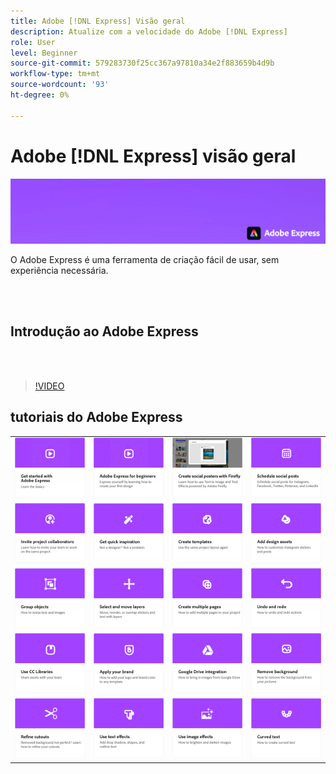 ```yaml
---
title: Adobe [!DNL Express] Visão geral
description: Atualize com a velocidade do Adobe [!DNL Express]
role: User
level: Beginner
source-git-commit: 579283730f25cc367a97810a34e2f883659b4d9b
workflow-type: tm+mt
source-wordcount: '93'
ht-degree: 0%

---
```


# Adobe [!DNL Express] visão geral

![Express Hero Image](../assets/Express.png)

O Adobe Express é uma ferramenta de criação fácil de usar, sem experiência necessária.

<br> 

## Introdução ao Adobe Express

<br> 

>[!VIDEO](https://video.tv.adobe.com/v/3420204?quality=12&learn=on&hidetitle=true)

## tutoriais do Adobe Express

<table>
<tr>
   <td>
      <a href="get-started.md">
         <img alt="Introdução ao Adobe Express" src="assets/get-started.png" />
      </a>
  </td>
  <td>
      <a href="adobe-express-beginners.md">
         <img alt="Adobe Express para iniciantes" src="assets/beginners.png" />
      </a>
  </td>
  <td>
      <a href="create-social-posters.md">
         <img alt="Crie pôsteres para redes sociais com o Firefly" src="assets/social-firefly.png" />
      </a>
  </td>
  <td>
      <a href="schedule.md">
         <img alt="Agendar postagens de redes sociais" src="assets/schedule.png" />
      </a>
  </td>
</tr>
<tr>
   <td>
   <a href="collaborate.md">
      <img alt="Convidar colaboradores de projetos" src="assets/collaborate.png" />
   </a>
  </td>
 <td>
      <a href="get-inspiration.md">
         <img alt="Inspire-se rapidamente" src="assets/inspiration.png" />
      </a>
  </td>
  <td>
   <a href="create-templates.md">
      <img alt="Criar modelos" src="assets/templates.png" />
   </a>
  </td>
  <td>
      <a href="add-design-assets.md">
         <img alt="Adicionar ativos de design" src="assets/design-assets.png" />
      </a>
  </td>
</tr>
<tr>
  <td>
      <a href="group-objects.md">
         <img alt="Agrupar objetos" src="assets/group-objects.png" />
      </a>
  </td>
  <td>
      <a href="layers.md">
         <img alt="Selecionar e mover camadas" src="assets/layers.png" />
      </a>
  </td>
  <td>
      <a href="multiple-pages.md">
         <img alt="Criar várias páginas" src="assets/multiple-pages.png" />
      </a>
  </td>
  <td>
      <a href="undo-redo.md">
         <img alt="Desfazer e refazer" src="assets/undo-redo.png" />
      </a>
  </td>
</tr>
<tr>
  <td>
      <a href="cc-libraries.md">
         <img alt="Usar Bibliotecas da CC" src="assets/cc-libraries.png" />
      </a>
  </td>
 <td>
      <a href="brand.md">
         <img alt="Aplicar sua marca" src="assets/brand.png" />
      </a>
  </td>
  <td>
      <a href="google-drive.md">
         <img alt="Integração com o Google Drive" src="assets/google-drive.png" />
      </a>
  </td>
   <td>
      <a href="remove-background.md">
         <img alt="Remover fundo" src="assets/background.png" />
      </a>
  </td>
</tr>
  <td>
      <a href="refine-cutout.md">
         <img alt="Refinar um recorte" src="assets/cutouts.png" />
      </a>
  </td>
  <td>
      <a href="text-effects.md">
         <img alt="Usar efeitos de texto" src="assets/text-effects.png" />
      </a>
  </td>
  <td>
      <a href="image-effects.md">
         <img alt="Usar efeitos de imagem" src="assets/image-effects.png" />
      </a>
  </td>
  <td>
      <a href="create-curved-text.md">
         <img alt="Criar texto curvo" src="assets/curved-text.png" />
      </a>
  </td>
</tr>
</table>
